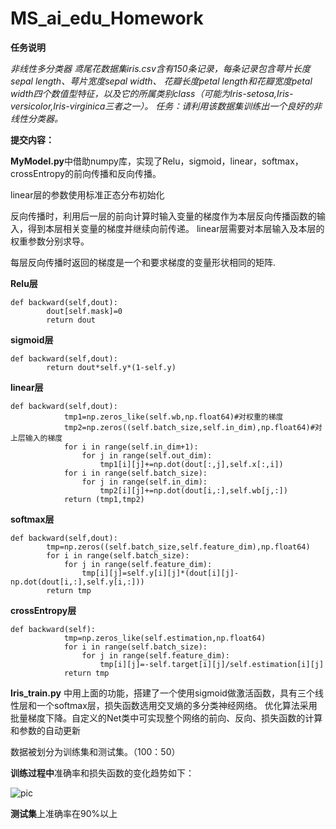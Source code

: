 # MS_ai_edu_Homework
**任务说明**

*非线性多分类器
鸢尾花数据集iris.csv含有150条记录，每条记录包含萼片长度sepal length、萼片宽度sepal width、 花瓣长度petal length和花瓣宽度petal width四个数值型特征，以及它的所属类别class（可能为Iris-setosa,Iris-versicolor,Iris-virginica三者之一）。
任务：请利用该数据集训练出一个良好的非线性分类器。*

**提交内容：**


**MyModel.py**中借助numpy库，实现了Relu，sigmoid，linear，softmax，crossEntropy的前向传播和反向传播。

linear层的参数使用标准正态分布初始化

反向传播时，利用后一层的前向计算时输入变量的梯度作为本层反向传播函数的输入，得到本层相关变量的梯度并继续向前传递。
linear层需要对本层输入及本层的权重参数分别求导。

每层反向传播时返回的梯度是一个和要求梯度的变量形状相同的矩阵.

**Relu层**
```
def backward(self,dout):
        dout[self.mask]=0
        return dout 
```

**sigmoid层**
```
def backward(self,dout):
        return dout*self.y*(1-self.y)
```
**linear层**
```
def backward(self,dout):
            tmp1=np.zeros_like(self.wb,np.float64)#对权重的梯度
            tmp2=np.zeros((self.batch_size,self.in_dim),np.float64)#对上层输入的梯度
            for i in range(self.in_dim+1):
                for j in range(self.out_dim):
                    tmp1[i][j]+=np.dot(dout[:,j],self.x[:,i])
            for i in range(self.batch_size):
                for j in range(self.in_dim):
                    tmp2[i][j]+=np.dot(dout[i,:],self.wb[j,:])
            return (tmp1,tmp2)
```

**softmax层**
```
def backward(self,dout):
        tmp=np.zeros((self.batch_size,self.feature_dim),np.float64)
        for i in range(self.batch_size):
            for j in range(self.feature_dim):
                tmp[i][j]=self.y[i][j]*(dout[i][j]-np.dot(dout[i,:],self.y[i,:]))
        return tmp
```
**crossEntropy层**
```
def backward(self):
            tmp=np.zeros_like(self.estimation,np.float64) 
            for i in range(self.batch_size):
                for j in range(self.feature_dim):
                    tmp[i][j]=-self.target[i][j]/self.estimation[i][j]
            return tmp
 ```


**Iris_train.py** 中用上面的功能，搭建了一个使用sigmoid做激活函数，具有三个线性层和一个softmax层，损失函数选用交叉熵的多分类神经网络。
优化算法采用批量梯度下降。自定义的Net类中可实现整个网络的前向、反向、损失函数的计算和参数的自动更新

数据被划分为训练集和测试集。（100：50）

**训练过程中**准确率和损失函数的变化趋势如下：


![pic](https://github.com/yulong-XJTU/MS_ai_edu_Homework/blob/iris_classification/acc_loss.PNG)

**测试集**上准确率在90%以上
